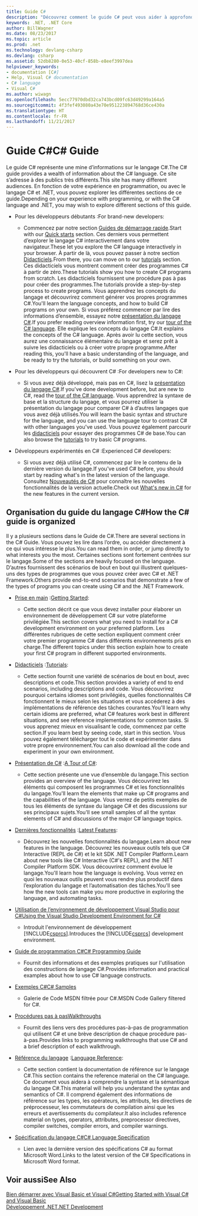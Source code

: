 ```yaml
---
title: Guide C#
description: "Découvrez comment le guide C# peut vous aider à approfondir vos connaissances en C#, que vous soyez développeur débutant ou expert chevronné."
keywords: .NET, .NET Core
author: BillWagner
ms.date: 08/23/2017
ms.topic: article
ms.prod: .net
ms.technology: devlang-csharp
ms.devlang: csharp
ms.assetid: 52db8280-0e53-40cf-858b-e8eef3997dea
helpviewer_keywords:
- documentation [C#]
- Help, Visual C# documentation
- C# language
- Visual C#
ms.author: wiwagn
ms.openlocfilehash: 5ecc77970dbd32ca743bcd09fc63d49299a164a5
ms.sourcegitcommit: 4f3fef493080a43e70e951223894768d36ce430a
ms.translationtype: HT
ms.contentlocale: fr-FR
ms.lasthandoff: 11/21/2017
---
```

# <a name="c-guide"></a><span data-ttu-id="4fb73-104">Guide C#</span><span class="sxs-lookup"><span data-stu-id="4fb73-104">C# Guide</span></span>

<span data-ttu-id="4fb73-105">Le guide C# représente une mine d’informations sur le langage C#.</span><span class="sxs-lookup"><span data-stu-id="4fb73-105">The C# guide provides a wealth of information about the C# language.</span></span> <span data-ttu-id="4fb73-106">Ce site s’adresse à des publics très différents.</span><span class="sxs-lookup"><span data-stu-id="4fb73-106">This site has many different audiences.</span></span> <span data-ttu-id="4fb73-107">En fonction de votre expérience en programmation, ou avec le langage C# et .NET, vous pouvez explorer les différentes sections de ce guide.</span><span class="sxs-lookup"><span data-stu-id="4fb73-107">Depending on your experience with programming, or with the C# language and .NET, you may wish to explore different sections of this guide.</span></span>

* <span data-ttu-id="4fb73-108">Pour les développeurs débutants :</span><span class="sxs-lookup"><span data-stu-id="4fb73-108">For brand-new developers:</span></span>
    - <span data-ttu-id="4fb73-109">Commencez par notre section [Guides de démarrage rapide](quick-starts/index.md).</span><span class="sxs-lookup"><span data-stu-id="4fb73-109">Start with our [Quick starts](quick-starts/index.md) section.</span></span> <span data-ttu-id="4fb73-110">Ces derniers vous permettent d’explorer le langage C# interactivement dans votre navigateur.</span><span class="sxs-lookup"><span data-stu-id="4fb73-110">These let you explore the C# language interactively in your browser.</span></span> <span data-ttu-id="4fb73-111">À partir de là, vous pouvez passer à notre section [Didacticiels](tutorials/index.md).</span><span class="sxs-lookup"><span data-stu-id="4fb73-111">From there, you can move on to our [tutorials](tutorials/index.md) section.</span></span> <span data-ttu-id="4fb73-112">Ces didacticiels vous montrent comment créer des programmes C# à partir de zéro.</span><span class="sxs-lookup"><span data-stu-id="4fb73-112">These tutorials show you how to create C# programs from scratch.</span></span> <span data-ttu-id="4fb73-113">Les didacticiels fournissent une procédure pas à pas pour créer des programmes.</span><span class="sxs-lookup"><span data-stu-id="4fb73-113">The tutorials provide a step-by-step process to create programs.</span></span> <span data-ttu-id="4fb73-114">Vous apprendrez les concepts du langage et découvrirez comment générer vos propres programmes C#.</span><span class="sxs-lookup"><span data-stu-id="4fb73-114">You'll learn the language concepts, and how to build C# programs on your own.</span></span> <span data-ttu-id="4fb73-115">Si vous préférez commencer par lire des informations d’ensemble, essayez notre [présentation du langage C#](tour-of-csharp/index.md).</span><span class="sxs-lookup"><span data-stu-id="4fb73-115">If you prefer reading overview information first, try our [tour of the C# language](tour-of-csharp/index.md).</span></span> <span data-ttu-id="4fb73-116">Elle explique les concepts du langage C#.</span><span class="sxs-lookup"><span data-stu-id="4fb73-116">It explains the concepts of the C# language.</span></span> <span data-ttu-id="4fb73-117">Après avoir lu cette section, vous aurez une connaissance élémentaire du langage et serez prêt à suivre les didacticiels ou à créer votre propre programme.</span><span class="sxs-lookup"><span data-stu-id="4fb73-117">After reading this, you'll have a basic understanding of the language, and be ready to try the tutorials, or build something on your own.</span></span>

* <span data-ttu-id="4fb73-118">Pour les développeurs qui découvrent C# :</span><span class="sxs-lookup"><span data-stu-id="4fb73-118">For developers new to C#:</span></span> 
    - <span data-ttu-id="4fb73-119">Si vous avez déjà développé, mais pas en C#, lisez la [présentation du langage C#](tour-of-csharp/index.md).</span><span class="sxs-lookup"><span data-stu-id="4fb73-119">If you've done development before, but are new to C#, read the [tour of the C# language](tour-of-csharp/index.md).</span></span> <span data-ttu-id="4fb73-120">Vous apprendrez la syntaxe de base et la structure du langage, et vous pourrez utiliser la présentation du langage pour comparer C# à d’autres langages que vous avez déjà utilisés.</span><span class="sxs-lookup"><span data-stu-id="4fb73-120">You will learn the basic syntax and structure for the language, and you can use the language tour to contrast C# with other languages you've used.</span></span> <span data-ttu-id="4fb73-121">Vous pouvez également parcourir les [didacticiels](tutorials/index.md) pour essayer des programmes C# de base.</span><span class="sxs-lookup"><span data-stu-id="4fb73-121">You can also browse the [tutorials](tutorials/index.md) to try basic C# programs.</span></span>

* <span data-ttu-id="4fb73-122">Développeurs expérimentés en C# :</span><span class="sxs-lookup"><span data-stu-id="4fb73-122">Experienced C# developers:</span></span>
    - <span data-ttu-id="4fb73-123">Si vous avez déjà utilisé C#, commencez par lire le contenu de la dernière version du langage.</span><span class="sxs-lookup"><span data-stu-id="4fb73-123">If you've used C# before, you should start by reading what's in the latest version of the language.</span></span> <span data-ttu-id="4fb73-124">Consultez [Nouveautés de C#](whats-new/index.md) pour connaître les nouvelles fonctionnalités de la version actuelle.</span><span class="sxs-lookup"><span data-stu-id="4fb73-124">Check out [What's new in C#](whats-new/index.md) for the new features in the current version.</span></span>
 
## <a name="how-the-c-guide-is-organized"></a><span data-ttu-id="4fb73-125">Organisation du guide du langage C#</span><span class="sxs-lookup"><span data-stu-id="4fb73-125">How the C# guide is organized</span></span>

<span data-ttu-id="4fb73-126">Il y a plusieurs sections dans le Guide de C#.</span><span class="sxs-lookup"><span data-stu-id="4fb73-126">There are several sections in the C# Guide.</span></span> <span data-ttu-id="4fb73-127">Vous pouvez les lire dans l’ordre, ou accéder directement à ce qui vous intéresse le plus.</span><span class="sxs-lookup"><span data-stu-id="4fb73-127">You can read them in order, or jump directly to what interests you the most.</span></span> <span data-ttu-id="4fb73-128">Certaines sections sont fortement centrées sur le langage.</span><span class="sxs-lookup"><span data-stu-id="4fb73-128">Some of the sections are heavily focused on the language.</span></span> <span data-ttu-id="4fb73-129">D’autres fournissent des scénarios de bout en bout qui illustrent quelques-uns des types de programmes que vous pouvez créer avec C# et .NET Framework.</span><span class="sxs-lookup"><span data-stu-id="4fb73-129">Others provide end-to-end scenarios that demonstrate a few of the types of programs you can create using C# and the .NET Framework.</span></span>

* <span data-ttu-id="4fb73-130">[Prise en main](getting-started/index.md) :</span><span class="sxs-lookup"><span data-stu-id="4fb73-130">[Getting Started](getting-started/index.md):</span></span>
    - <span data-ttu-id="4fb73-131">Cette section décrit ce que vous devez installer pour élaborer un environnement de développement C# sur votre plateforme privilégiée.</span><span class="sxs-lookup"><span data-stu-id="4fb73-131">This section covers what you need to install for a C# development environment on your preferred platform.</span></span> <span data-ttu-id="4fb73-132">Les différentes rubriques de cette section expliquent comment créer votre premier programme C# dans différents environnements pris en charge.</span><span class="sxs-lookup"><span data-stu-id="4fb73-132">The different topics under this section explain how to create your first C# program in different supported environments.</span></span>

* <span data-ttu-id="4fb73-133">[Didacticiels](tutorials/index.md) :</span><span class="sxs-lookup"><span data-stu-id="4fb73-133">[Tutorials](tutorials/index.md):</span></span>
    - <span data-ttu-id="4fb73-134">Cette section fournit une variété de scénarios de bout en bout, avec descriptions et code.</span><span class="sxs-lookup"><span data-stu-id="4fb73-134">This section provides a variety of end to end scenarios, including descriptions and code.</span></span> <span data-ttu-id="4fb73-135">Vous découvrirez pourquoi certains idiomes sont privilégiés, quelles fonctionnalités C# fonctionnent le mieux selon les situations et vous accéderez à des implémentations de référence des tâches courantes.</span><span class="sxs-lookup"><span data-stu-id="4fb73-135">You'll learn why certain idioms are preferred, what C# features work best in different situations, and see reference implementations for common tasks.</span></span> <span data-ttu-id="4fb73-136">Si vous apprenez mieux en visualisant le code, commencez par cette section.</span><span class="sxs-lookup"><span data-stu-id="4fb73-136">If you learn best by seeing code, start in this section.</span></span> <span data-ttu-id="4fb73-137">Vous pouvez également télécharger tout le code et expérimenter dans votre propre environnement.</span><span class="sxs-lookup"><span data-stu-id="4fb73-137">You can also download all the code and experiment in your own environment.</span></span>

* <span data-ttu-id="4fb73-138">[Présentation de C#](tour-of-csharp/index.md) :</span><span class="sxs-lookup"><span data-stu-id="4fb73-138">[A Tour of C#](tour-of-csharp/index.md):</span></span> 
    - <span data-ttu-id="4fb73-139">Cette section présente une vue d’ensemble du langage.</span><span class="sxs-lookup"><span data-stu-id="4fb73-139">This section provides an overview of the language.</span></span> <span data-ttu-id="4fb73-140">Vous découvrirez les éléments qui composent les programmes C# et les fonctionnalités du langage.</span><span class="sxs-lookup"><span data-stu-id="4fb73-140">You'll learn the elements that make up C# programs and the capabilities of the language.</span></span> <span data-ttu-id="4fb73-141">Vous verrez de petits exemples de tous les éléments de syntaxe du langage C# et des discussions sur ses principaux sujets.</span><span class="sxs-lookup"><span data-stu-id="4fb73-141">You'll see small samples of all the syntax elements of C# and discussions of the major C# language topics.</span></span> 

* <span data-ttu-id="4fb73-142">[Dernières fonctionnalités](whats-new/index.md) :</span><span class="sxs-lookup"><span data-stu-id="4fb73-142">[Latest Features](whats-new/index.md):</span></span>
    - <span data-ttu-id="4fb73-143">Découvrez les nouvelles fonctionnalités du langage.</span><span class="sxs-lookup"><span data-stu-id="4fb73-143">Learn about new features in the language.</span></span> <span data-ttu-id="4fb73-144">Découvrez les nouveaux outils tels que C# Interactive (REPL de C#) et le kit SDK .NET Compiler Platform.</span><span class="sxs-lookup"><span data-stu-id="4fb73-144">Learn about new tools like C# Interactive (C#'s REPL), and the .NET Compiler Platform SDK.</span></span> <span data-ttu-id="4fb73-145">Vous découvrirez comment évolue le langage.</span><span class="sxs-lookup"><span data-stu-id="4fb73-145">You'll learn how the language is evolving.</span></span> <span data-ttu-id="4fb73-146">Vous verrez en quoi les nouveaux outils peuvent vous rendre plus productif dans l’exploration du langage et l’automatisation des tâches.</span><span class="sxs-lookup"><span data-stu-id="4fb73-146">You'll see how the new tools can make you more productive in exploring the language, and automating tasks.</span></span> 

<!--* [C# Interactive](interactive/index.md):
    - C# Interactive is a Read-Eval-Print Loop (REPL) that you can use to interactively explore the language. It can also be used to explore different libraries and frameworks by trying different actions using an interactive approach. In this section you'll learn how to install and start C# interactive, and how to explore APIs with it. You'll also learn how to use C# interactive to export tested classes for later use.  
-->
<!--* [.NET Compiler Platform SDK](roslyn/index.md):
    - The .NET Compiler Platform SDK enables you to write components that analyze code, and suggest or make improvements to that code. In this section, you'll learn how the APIs are organized, and how you can create code that enables rules and practices for your team. You'll also see samples, end to end scenarios, and links to other libraries with more examples using these APIs.
-->
* [<span data-ttu-id="4fb73-147">Utilisation de l’environnement de développement Visual Studio pour C#</span><span class="sxs-lookup"><span data-stu-id="4fb73-147">Using the Visual Studio Development Environment for C#</span></span>](/visualstudio/csharp-ide/using-the-visual-studio-development-environment-for-csharp)  
    - <span data-ttu-id="4fb73-148">Introduit l'environnement de développement [!INCLUDE[csprcs](~/includes/csprcs-md.md)].</span><span class="sxs-lookup"><span data-stu-id="4fb73-148">Introduces the [!INCLUDE[csprcs](~/includes/csprcs-md.md)] development environment.</span></span>  

* [<span data-ttu-id="4fb73-149">Guide de programmation C#</span><span class="sxs-lookup"><span data-stu-id="4fb73-149">C# Programming Guide</span></span>](../csharp/programming-guide/index.md)  
    - <span data-ttu-id="4fb73-150">Fournit des informations et des exemples pratiques sur l'utilisation des constructions de langage C#.</span><span class="sxs-lookup"><span data-stu-id="4fb73-150">Provides information and practical examples about how to use C# language constructs.</span></span>  

* [<span data-ttu-id="4fb73-151">Exemples C#</span><span class="sxs-lookup"><span data-stu-id="4fb73-151">C# Samples</span></span>](http://code.msdn.microsoft.com/site/search?f%5B0%5D.Type=ProgrammingLanguage&f%5B0%5D.Value=C%23&f%5B0%5D.Text=C%23)  
    - <span data-ttu-id="4fb73-152">Galerie de Code MSDN filtrée pour C#.</span><span class="sxs-lookup"><span data-stu-id="4fb73-152">MSDN Code Gallery filtered for C#.</span></span>  
  
* [<span data-ttu-id="4fb73-153">Procédures pas à pas</span><span class="sxs-lookup"><span data-stu-id="4fb73-153">Walkthroughs</span></span>](../csharp/walkthroughs.md)  
    - <span data-ttu-id="4fb73-154">Fournit des liens vers des procédures pas-à-pas de programmation qui utilisent C# et une brève description de chaque procédure pas-à-pas.</span><span class="sxs-lookup"><span data-stu-id="4fb73-154">Provides links to programming walkthroughs that use C# and a brief description of each walkthrough.</span></span>  

* <span data-ttu-id="4fb73-155">[Référence du langage](language-reference/index.md) :</span><span class="sxs-lookup"><span data-stu-id="4fb73-155">[Language Reference](language-reference/index.md):</span></span>
    - <span data-ttu-id="4fb73-156">Cette section contient la documentation de référence sur le langage C#.</span><span class="sxs-lookup"><span data-stu-id="4fb73-156">This section contains the reference material on the C# language.</span></span> <span data-ttu-id="4fb73-157">Ce document vous aidera à comprendre la syntaxe et la sémantique du langage C#.</span><span class="sxs-lookup"><span data-stu-id="4fb73-157">This material will help you understand the syntax and semantics of C#.</span></span> <span data-ttu-id="4fb73-158">Il comprend également des informations de référence sur les types, les opérateurs, les attributs, les directives de préprocesseur, les commutateurs de compilation ainsi que les erreurs et avertissements du compilateur.</span><span class="sxs-lookup"><span data-stu-id="4fb73-158">It also includes reference material on types, operators, attributes, preprocessor directives, compiler switches, compiler errors, and compiler warnings.</span></span>
  
* [<span data-ttu-id="4fb73-159">Spécification du langage C#</span><span class="sxs-lookup"><span data-stu-id="4fb73-159">C# Language Specification</span></span>](../csharp/language-reference/language-specification/index.md)  
    - <span data-ttu-id="4fb73-160">Lien avec la dernière version des spécifications C# au format Microsoft Word.</span><span class="sxs-lookup"><span data-stu-id="4fb73-160">Links to the latest version of the C# Specifications in Microsoft Word format.</span></span>  
  
## <a name="see-also"></a><span data-ttu-id="4fb73-161">Voir aussi</span><span class="sxs-lookup"><span data-stu-id="4fb73-161">See Also</span></span>  
 [<span data-ttu-id="4fb73-162">Bien démarrer avec Visual Basic et Visual C#</span><span class="sxs-lookup"><span data-stu-id="4fb73-162">Getting Started with Visual C# and Visual Basic</span></span>](/visualstudio/ide/getting-started-with-visual-csharp-and-visual-basic)  
 [<span data-ttu-id="4fb73-163">Développement .NET</span><span class="sxs-lookup"><span data-stu-id="4fb73-163">.NET Development</span></span>](https://msdn.microsoft.com/library/ff361664)

